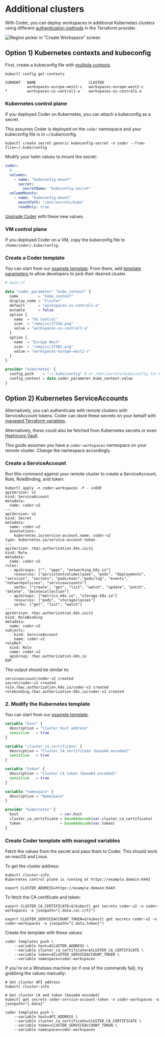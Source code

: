# Additional clusters

With Coder, you can deploy workspaces in additional Kubernetes clusters using
different
[authentication methods](https://registry.terraform.io/providers/hashicorp/kubernetes/latest/docs#authentication)
in the Terraform provider.

![Region picker in "Create Workspace" screen](../../images/admin/integrations/kube-region-picker.png)

## Option 1) Kubernetes contexts and kubeconfig

First, create a kubeconfig file with
[multiple contexts](https://kubernetes.io/docs/tasks/access-application-cluster/configure-access-multiple-clusters/).

```shell
kubectl config get-contexts

CURRENT   NAME                        CLUSTER
          workspaces-europe-west2-c   workspaces-europe-west2-c
*         workspaces-us-central1-a    workspaces-us-central1-a
```

### Kubernetes control plane

If you deployed Coder on Kubernetes, you can attach a kubeconfig as a secret.

This assumes Coder is deployed on the `coder` namespace and your kubeconfig file
is in ~/.kube/config.

```shell
kubectl create secret generic kubeconfig-secret -n coder --from-file=~/.kube/config
```

Modify your helm values to mount the secret:

```yaml
coder:
  # ...
  volumes:
    - name: "kubeconfig-mount"
      secret:
        secretName: "kubeconfig-secret"
  volumeMounts:
    - name: "kubeconfig-mount"
      mountPath: "/mnt/secrets/kube"
      readOnly: true
```

[Upgrade Coder](../../install/kubernetes.md#upgrading-coder-via-helm) with these
new values.

### VM control plane

If you deployed Coder on a VM, copy the kubeconfig file to
`/home/coder/.kube/config`.

### Create a Coder template

You can start from our
[example template](https://github.com/coder/coder/tree/main/examples/templates/kubernetes).
From there, add [template parameters](../../templates/concepts/parameters.md) to
allow developers to pick their desired cluster.

```tf
# main.tf

data "coder_parameter" "kube_context" {
  name         = "kube_context"
  display_name = "Cluster"
  default      = "workspaces-us-central1-a"
  mutable      = false
  option {
    name  = "US Central"
    icon  = "/emojis/1f33d.png"
    value = "workspaces-us-central1-a"
  }
  option {
    name  = "Europe West"
    icon  = "/emojis/1f482.png"
    value = "workspaces-europe-west2-c"
  }
}

provider "kubernetes" {
  config_path    = "~/.kube/config" # or /mnt/secrets/kube/config for Kubernetes
  config_context = data.coder_parameter.kube_context.value
}
```

## Option 2) Kubernetes ServiceAccounts

Alternatively, you can authenticate with remote clusters with ServiceAccount
tokens. Coder can store these secrets on your behalf with
[managed Terraform variables](../templates/concepts/variables.md).

Alternatively, these could also be fetched from Kubernetes secrets or even
[Hashicorp Vault](https://registry.terraform.io/providers/hashicorp/vault/latest/docs/data-sources/generic_secret).

This guide assumes you have a `coder-workspaces` namespace on your remote
cluster. Change the namespace accordingly.

### Create a ServiceAccount

Run this command against your remote cluster to create a ServiceAccount, Role,
RoleBinding, and token:

```shell
kubectl apply -n coder-workspaces -f - <<EOF
apiVersion: v1
kind: ServiceAccount
metadata:
  name: coder-v2
---
apiVersion: v1
kind: Secret
metadata:
  name: coder-v2
  annotations:
    kubernetes.io/service-account.name: coder-v2
type: kubernetes.io/service-account-token
---
apiVersion: rbac.authorization.k8s.io/v1
kind: Role
metadata:
  name: coder-v2
rules:
  - apiGroups: ["", "apps", "networking.k8s.io"]
    resources: ["persistentvolumeclaims", "pods", "deployments", "services", "secrets", "pods/exec","pods/log", "events", "networkpolicies", "serviceaccounts"]
    verbs: ["create", "get", "list", "watch", "update", "patch", "delete", "deletecollection"]
  - apiGroups: ["metrics.k8s.io", "storage.k8s.io"]
    resources: ["pods", "storageclasses"]
    verbs: ["get", "list", "watch"]
---
apiVersion: rbac.authorization.k8s.io/v1
kind: RoleBinding
metadata:
  name: coder-v2
subjects:
  - kind: ServiceAccount
    name: coder-v2
roleRef:
  kind: Role
  name: coder-v2
  apiGroup: rbac.authorization.k8s.io
EOF
```

The output should be similar to:

```text
serviceaccount/coder-v2 created
secret/coder-v2 created
role.rbac.authorization.k8s.io/coder-v2 created
rolebinding.rbac.authorization.k8s.io/coder-v2 created
```

### 2. Modify the Kubernetes template

You can start from our
[example template](https://github.com/coder/coder/tree/main/examples/templates/kubernetes).

```tf
variable "host" {
  description = "Cluster host address"
  sensitive   = true
}

variable "cluster_ca_certificate" {
  description = "Cluster CA certificate (base64 encoded)"
  sensitive   = true
}

variable "token" {
  description = "Cluster CA token (base64 encoded)"
  sensitive   = true
}

variable "namespace" {
  description = "Namespace"
}

provider "kubernetes" {
  host                   = var.host
  cluster_ca_certificate = base64decode(var.cluster_ca_certificate)
  token                  = base64decode(var.token)
}
```

### Create Coder template with managed variables

Fetch the values from the secret and pass them to Coder. This should work on
macOS and Linux.

To get the cluster address:

```shell
kubectl cluster-info
Kubernetes control plane is running at https://example.domain:6443

export CLUSTER_ADDRESS=https://example.domain:6443
```

To fetch the CA certificate and token:

```shell
export CLUSTER_CA_CERTIFICATE=$(kubectl get secrets coder-v2 -n coder-workspaces -o jsonpath="{.data.ca\.crt}")

export CLUSTER_SERVICEACCOUNT_TOKEN=$(kubectl get secrets coder-v2 -n coder-workspaces -o jsonpath="{.data.token}")
```

Create the template with these values:

```shell
coder templates push \
    --variable host=$CLUSTER_ADDRESS \
    --variable cluster_ca_certificate=$CLUSTER_CA_CERTIFICATE \
    --variable token=$CLUSTER_SERVICEACCOUNT_TOKEN \
    --variable namespace=coder-workspaces
```

If you're on a Windows machine (or if one of the commands fail), try grabbing
the values manually:

```shell
# Get cluster API address
kubectl cluster-info

# Get cluster CA and token (base64 encoded)
kubectl get secrets coder-service-account-token -n coder-workspaces -o jsonpath="{.data}"

coder templates push \
    --variable host=API_ADDRESS \
    --variable cluster_ca_certificate=CLUSTER_CA_CERTIFICATE \
    --variable token=CLUSTER_SERVICEACCOUNT_TOKEN \
    --variable namespace=coder-workspaces
```
